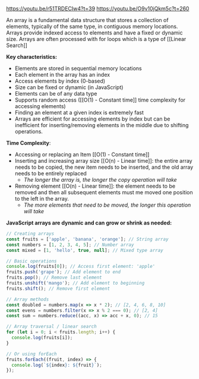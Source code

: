 https://youtu.be/r51TRDECIw4?t=39
https://youtu.be/O9v10jQkm5c?t=260

An array is a fundamental data structure that stores a collection of elements, typically of the same type, in contiguous memory locations. Arrays provide indexed access to elements and have a fixed or dynamic size. Arrays are often processed with for loops which is a type of [[Linear Search]]

**Key characteristics:**

- Elements are stored in sequential memory locations
- Each element in the array has an index
- Access elements by index (0-based)
- Size can be fixed or dynamic (in JavaScript)
- Elements can be of any data type
- Supports random access ([[O(1) - Constant time]] time complexity for accessing elements)
- Finding an element at a given index is extremely fast
- Arrays are efficient for accessing elements by index but can be inefficient for inserting/removing elements in the middle due to shifting operations.

**Time Complexity**:

- Accessing or replacing an Item [[O(1) - Constant time]]
- Inserting and increasing array size [[O(n) - Linear time]]: the entire array needs to be copied, the new item needs to be inserted, and the old array needs to be entirely replaced
	- *The longer the array is, the longer the copy operation will take*
- Removing element [[O(n) - Linear time]]: the element needs to be removed and then all subsequent elements must me moved one position to the left in the array.
	- *The more elements that need to be moved, the longer this operation will take*

**JavaScript arrays are dynamic and can grow or shrink as needed:**

```javascript
// Creating arrays
const fruits = ['apple', 'banana', 'orange']; // String array
const numbers = [1, 2, 3, 4, 5]; // Number array
const mixed = [1, 'hello', true, null]; // Mixed type array

// Basic operations
console.log(fruits[0]); // Access first element: 'apple'
fruits.push('grape'); // Add element to end
fruits.pop(); // Remove last element
fruits.unshift('mango'); // Add element to beginning
fruits.shift(); // Remove first element

// Array methods
const doubled = numbers.map(x => x * 2); // [2, 4, 6, 8, 10]
const evens = numbers.filter(x => x % 2 === 0); // [2, 4]
const sum = numbers.reduce((acc, x) => acc + x, 0); // 15

// Array traversal / linear search
for (let i = 0; i < fruits.length; i++) {
  console.log(fruits[i]);
}

// Or using forEach
fruits.forEach((fruit, index) => {
  console.log(`${index}: ${fruit}`);
});
```

